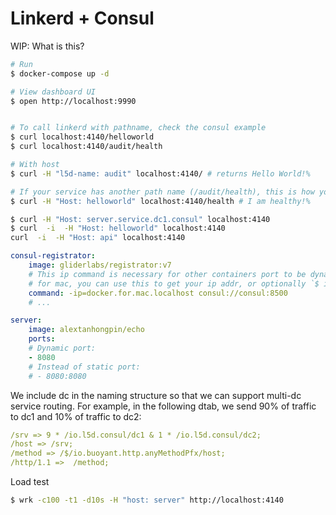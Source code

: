 # Linkerd + Consul

WIP: What is this?


```bash
# Run
$ docker-compose up -d

# View dashboard UI
$ open http://localhost:9990


# To call linkerd with pathname, check the consul example
$ curl localhost:4140/helloworld
$ curl localhost:4140/audit/health

# With host
$ curl -H "l5d-name: audit" localhost:4140/ # returns Hello World!%

# If your service has another path name (/audit/health), this is how you specify it
$ curl -H "Host: helloworld" localhost:4140/health # I am healthy!%

$ curl -H "Host: server.service.dc1.consul" localhost:4140
$ curl  -i  -H "Host: helloworld" localhost:4140
curl  -i  -H "Host: api" localhost:4140
```

```yaml
consul-registrator:
    image: gliderlabs/registrator:v7
    # This ip command is necessary for other containers port to be dynamic
    # for mac, you can use this to get your ip addr, or optionally `$ ipconfig getifaddr en0`
    command: -ip=docker.for.mac.localhost consul://consul:8500
    # ...

server:
    image: alextanhongpin/echo
    ports:
    # Dynamic port:
    - 8080
    # Instead of static port:
    # - 8080:8080
```

We include dc in the naming structure so that we can support multi-dc service routing. For example, in the following dtab, we send 90% of traffic to dc1 and 10% of traffic to dc2:
```yaml
/srv => 9 * /io.l5d.consul/dc1 & 1 * /io.l5d.consul/dc2;
/host => /srv;
/method => /$/io.buoyant.http.anyMethodPfx/host;
/http/1.1 =>  /method;
```


Load test
```bash
$ wrk -c100 -t1 -d10s -H "host: server" http://localhost:4140
```